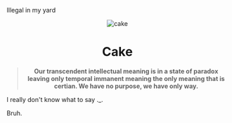 Illegal in my yard
<div align="center">
 <img src="https://www.tiktok.com/@lil_timmy705/video/7213606647070051627" alt="cake">
 <h1>Cake</h1>
  <blockquote><b>Our transcendent intellectual meaning is in a state of paradox leaving only temporal immanent meaning the only meaning that is certian. We have no purpose, we have only way.</i></b></blockquote>
</div>



I really don't know what to say ._.

Bruh.
